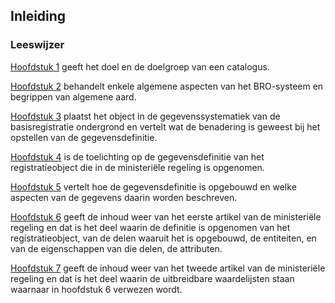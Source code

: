 <h2>Inleiding</h2>
    	<section id='doel-en-doelgroep' data-include='https://docs.geostandaarden.nl/bro/gen/doel-en-doelgroep.html'>
    	</section>
    	<section id='totstandkoming' data-include='https://docs.geostandaarden.nl/bro/gen/totstandkoming.html'>
    	</section>
    	<section id='beheer' data-include='https://docs.geostandaarden.nl/bro/gen/beheer.html'>
    	</section>
    	<section id="leeswijzer">
    	<h3>Leeswijzer</h3>
		<p><a href ="#inleiding">Hoofdstuk 1</a> geeft het doel en de doelgroep van een catalogus.</p>
		<p><a href ="#algemene-kenmerken-begrippen">Hoofdstuk 2</a> behandelt enkele algemene aspecten van het BRO-systeem en begrippen van algemene aard.</p>
		<p><a href ="#milieukwaliteit">Hoofdstuk 3</a> plaatst het object in de gegevenssystematiek van de basisregistratie ondergrond en vertelt wat de benadering is geweest bij het opstellen van de gegevensdefinitie.</p>
		<p><a href ="#overheidsbesluit-bodemverontreiniging">Hoofdstuk 4</a> is de toelichting op de gegevensdefinitie van het registratieobject die in de ministeriële regeling is opgenomen.</p>
		<p><a href ="#gegevensdefinitie">Hoofdstuk 5</a> vertelt hoe de gegevensdefinitie is opgebouwd en welke aspecten van de gegevens daarin worden beschreven.</p>
		<p><a href ="#gegevensdefinitie-0">Hoofdstuk 6</a> geeft de inhoud weer van het eerste artikel van de ministeriële regeling en dat is het deel waarin de definitie is opgenomen van het registratieobject, van de delen waaruit het is opgebouwd, de entiteiten, en van de eigenschappen van die delen, de attributen.</p>
		<p><a href ="#uitbreidbare-waardelijsten">Hoofdstuk 7</a> geeft de inhoud weer van het tweede artikel van de ministeriële regeling en dat is het deel waarin de uitbreidbare waardelijsten staan waarnaar in hoofdstuk 6 verwezen wordt.</p>
  	</section>
